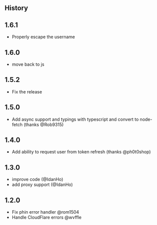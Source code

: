 ## History

## 1.6.1
* Properly escape the username

## 1.6.0
* move back to js

## 1.5.2
* Fix the release

## 1.5.0
* Add async support and typings with typescript and convert to node-fetch (thanks @Rob9315)

## 1.4.0
* Add ability to request user from token refresh (thanks @ph0t0shop)

## 1.3.0
- improve code (@IdanHo)
- add proxy support (@IdanHo)

## 1.2.0
- Fix phin error handler @rom1504
- Handle CloudFlare errors @wvffle
